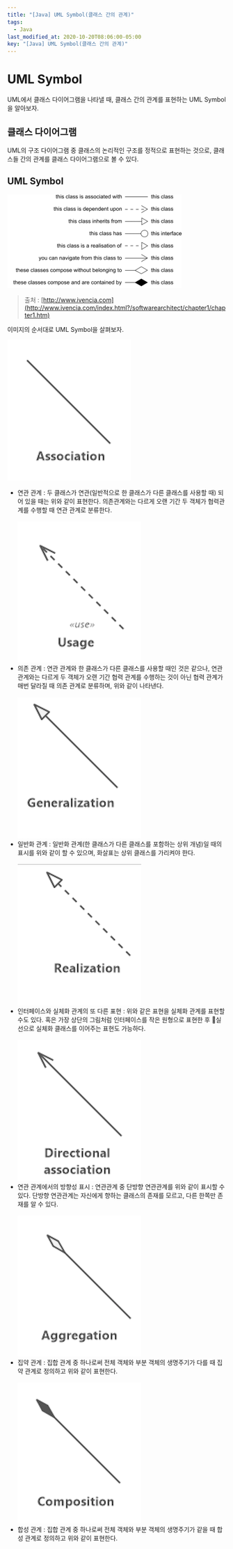 ```yaml
---
title: "[Java] UML Symbol(클래스 간의 관계)"
tags:
  - Java
last_modified_at: 2020-10-20T08:06:00-05:00
key: "[Java] UML Symbol(클래스 간의 관계)"
---
```


# UML Symbol

UML에서 클래스 다이어그램을 나타낼 때, 클래스 간의 관계를 표현하는 UML Symbol을 알아보자.<br>

<!--more-->

## 클래스 다이어그램

UML의 구조 다이어그램 중 클래스의 논리적인 구조를 정적으로 표현하는 것으로, 클래스들 간의 관계를 클래스 다이어그램으로 볼 수 있다.<br>

## UML Symbol

![1](/assets/images/201020-1.png)<br>
> 출처 : [http://www.ivencia.com](http://www.ivencia.com/index.html?/softwarearchitect/chapter1/chapter1.htm)<br>

이미지의 순서대로 UML Symbol을 살펴보자.<br>

![2](/assets/images/201020-2.png)<br>
- 연관 관계 : 두 클래스가 연관(일반적으로 한 클래스가 다른 클래스를 사용할 때) 되어 있을 때는 위와 같이 표현한다. 의존관계와는 다르게 오랜 기간 두 객체가 협력관계를 수행할 때 연관 관계로 분류한다.<br><br>
![3](/assets/images/201020-3.png)<br>
- 의존 관계 : 연관 관계와 한 클래스가 다른 클래스를 사용할 때인 것은 같으나, 연관 관계와는 다르게 두 객체가 오랜 기간 협력 관계를 수행하는 것이 아닌 협력 관계가 매번 달라질 때 의존 관계로 분류하며, 위와 같이 나타낸다.<br><br>
![4](/assets/images/201020-4.png)<br>
- 일반화 관계 : 일반화 관계(한 클래스가 다른 클래스를 포함하는 상위 개념)일 때의 표시를 위와 같이 할 수 있으며, 화살표는 상위 클래스를 가리켜야 한다.<br><br>
![5](/assets/images/201020-5.png)<br>
- 인터페이스와 실체화 관계의 또 다른 표현 : 위와 같은 표현을 실체화 관계를 표현할 수도 있다. 혹은 가장 상단의 그림처럼 인터페이스를 작은 원형으로 표현한 후 실선으로 실체화 클래스를 이어주는 표현도 가능하다.<br><br>
![6](/assets/images/201020-6.png)<br>
- 연관 관계에서의 방향성 표시 : 연관관계 중 단방향 연관관계를 위와 같이 표시할 수 있다. 단방향 연관관계는 자신에게 향하는 클래스의 존재를 모르고, 다른 한쪽만 존재를 알 수 있다.<br><br>
![7](/assets/images/201020-7.png)<br>
- 집약 관계 : 집합 관계 중 하나로써 전체 객체와 부분 객체의 생명주기가 다를 때 집약 관계로 정의하고 위와 같이 표현한다.<br><br>
![8](/assets/images/201020-8.png)<br>
- 합성 관계 : 집합 관계 중 하나로써 전체 객체와 부분 객체의 생명주기가 같을 때 합성 관계로 정의하고 위와 같이 표현한다.<br><br>